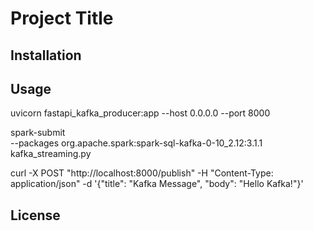 # Project Title


## Installation


## Usage


uvicorn fastapi_kafka_producer:app --host 0.0.0.0 --port 8000

spark-submit \
    --packages org.apache.spark:spark-sql-kafka-0-10_2.12:3.1.1 \
    kafka_streaming.py

curl -X POST "http://localhost:8000/publish" -H "Content-Type: application/json" -d '{"title": "Kafka Message", "body": "Hello Kafka!"}'

## License

